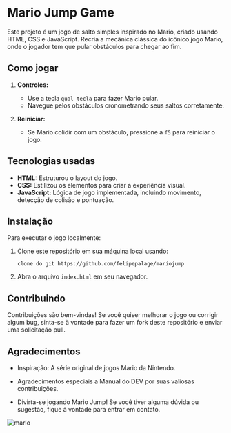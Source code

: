 # Mario Jump Game
Este projeto é um jogo de salto simples inspirado no Mario, criado usando HTML, CSS e JavaScript. Recria a mecânica clássica do icônico jogo Mario, onde o jogador tem que pular obstáculos para chegar ao fim.

## Como jogar

1. **Controles:**
   - Use a tecla `qual tecla` para fazer Mario pular.
   - Navegue pelos obstáculos cronometrando seus saltos corretamente.

2. **Reiniciar:**
   - Se Mario colidir com um obstáculo, pressione a `f5` para reiniciar o jogo.

## Tecnologias usadas

- **HTML:** Estruturou o layout do jogo.
- **CSS:** Estilizou os elementos para criar a experiência visual.
- **JavaScript:** Lógica de jogo implementada, incluindo movimento, detecção de colisão e pontuação.

## Instalação

Para executar o jogo localmente:

1. Clone este repositório em sua máquina local usando:

   ```
   clone do git https://github.com/felipepalage/mariojump
   ```

2. Abra o arquivo `index.html` em seu navegador.


## Contribuindo

Contribuições são bem-vindas! Se você quiser melhorar o jogo ou corrigir algum bug, sinta-se à vontade para fazer um fork deste repositório e enviar uma solicitação pull.


## Agradecimentos

- Inspiração: A série original de jogos Mario da Nintendo.
- Agradecimentos especiais a Manual do DEV por suas valiosas contribuições.

- Divirta-se jogando Mario Jump! Se você tiver alguma dúvida ou sugestão, fique à vontade para entrar em contato.

 ![mario](https://github.com/felipepalage/mariojump/assets/115266175/c6fa0cb8-0495-40a3-8a22-c628d66f974e)

